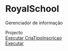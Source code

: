 # RoyalSchool
Gerenciador de informação


Projecto
<br>
<a href="https://ruipimenta21.github.io/RoyalSchool/criaTipoInscricao.html">Executar CriaTipoInscricao</a>
<br>
<a href="https://ruipimenta21.github.io/RoyalSchool/index.html">Executar</a>
<br>